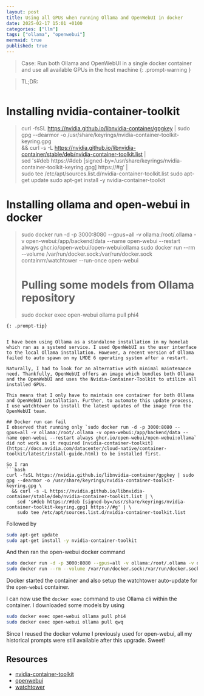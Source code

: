 ```yaml
---
layout: post
title: Using all GPUs when running Ollama and OpenWebUI in docker 
date: 2025-02-17 15:01 +0100
categories: ["llm"]
tags: ["ollama", "openwebui"]
mermaid: true
published: true
---
```



> Case: Run both Ollama and OpenWebUI in a single docker container and use all available GPUs in the host machine
{: .prompt-warning }

> TL;DR: 
>```bash
# Installing nvidia-container-toolkit
> curl -fsSL https://nvidia.github.io/libnvidia-container/gpgkey | sudo gpg --dearmor -o /usr/share/keyrings/nvidia-container-toolkit-keyring.gpg \
  && curl -s -L https://nvidia.github.io/libnvidia-container/stable/deb/nvidia-container-toolkit.list | \
    sed 's#deb https://#deb [signed-by=/usr/share/keyrings/nvidia-container-toolkit-keyring.gpg] https://#g' | \
    sudo tee /etc/apt/sources.list.d/nvidia-container-toolkit.list
> sudo apt-get update
> sudo apt-get install -y nvidia-container-toolkit
> 
# Installing ollama and open-webui in docker
> sudo docker run -d -p 3000:8080 --gpus=all -v ollama:/root/.ollama -v open-webui:/app/backend/data --name open-webui --restart always ghcr.io/open-webui/open-webui:ollama
> sudo docker run --rm --volume /var/run/docker.sock:/var/run/docker.sock containrrr/watchtower --run-once open-webui
> 
> # Pulling some models from Ollama repository
> sudo docker exec open-webui ollama pull phi4
```
{: .prompt-tip}


I have been using Ollama as a standalone installation in my homelab which ran as a systemd service. I used OpenWebUI as the user interface to the local Ollama installation. However, a recent version of Ollama failed to auto spawn on my LMDE 6 operating system after a restart. 

Naturally, I had to look for an alternative with minimal maintenance need. Thankfully, OpenWebUI offers an image which bundles both Ollama and the OpenWebUI and uses the Nvidia-Container-Toolkit to utilize all installed GPUs. 

This means that I only have to maintain one container for both Ollama and OpenWebUI installation. Further, to automate this update process, I use watchtower to install the latest updates of the image from the OpenWebUI team. 

## Docker run can fail
I observed that running only `sudo docker run -d -p 3000:8080 --gpus=all -v ollama:/root/.ollama -v open-webui:/app/backend/data --name open-webui --restart always ghcr.io/open-webui/open-webui:ollama` did not work as it required [nvidia-container-toolkit](https://docs.nvidia.com/datacenter/cloud-native/container-toolkit/latest/install-guide.html) to be installed first. 

So I ran 
```bash
curl -fsSL https://nvidia.github.io/libnvidia-container/gpgkey | sudo gpg --dearmor -o /usr/share/keyrings/nvidia-container-toolkit-keyring.gpg \
  && curl -s -L https://nvidia.github.io/libnvidia-container/stable/deb/nvidia-container-toolkit.list | \
    sed 's#deb https://#deb [signed-by=/usr/share/keyrings/nvidia-container-toolkit-keyring.gpg] https://#g' | \
    sudo tee /etc/apt/sources.list.d/nvidia-container-toolkit.list
```

Followed by
```bash
sudo apt-get update
sudo apt-get install -y nvidia-container-toolkit
```

And then ran the open-webui docker command
```bash 
sudo docker run -d -p 3000:8080 --gpus=all -v ollama:/root/.ollama -v open-webui:/app/backend/data --name open-webui --restart always ghcr.io/open-webui/open-webui:ollama
sudo docker run --rm --volume /var/run/docker.sock:/var/run/docker.sock containrrr/watchtower --run-once open-webui
```

Docker started the container and also setup the watchtower auto-update for the `open-webui` container. 

I can now use the `docker exec` command to use Ollama cli within the container. I downloaded some models by using
```bash
sudo docker exec open-webui ollama pull phi4
sudo docker exec open-webui ollama pull qwq
```

Since I reused the docker volume I previously used for open-webui, all my historical prompts were still available after this upgrade. Sweet! 


## Resources
* [nvidia-container-toolkit](https://docs.nvidia.com/datacenter/cloud-native/container-toolkit/latest/install-guide.html)
* [openwebui](https://github.com/open-webui/open-webui)
* [watchtower](https://github.com/containrrr/watchtower)